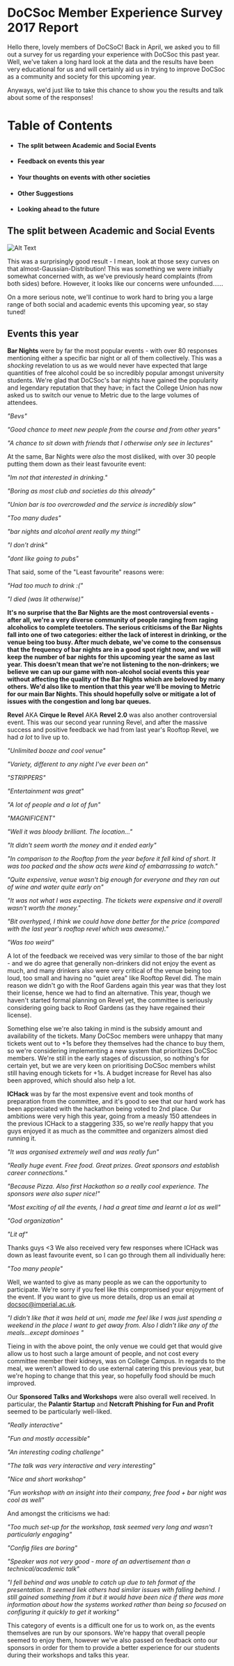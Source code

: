 DoCSoc Member Experience Survey 2017 Report
================================

Hello there, lovely members of DoCSoC! Back in April, we asked you to fill out a survey for us regarding your experience with DoCSoc this past year. Well, we've taken a long hard look at the data and the results have been very educational for us and will certainly aid us in trying to improve DoCSoc as a community and society for this upcoming year.

Anyways, we'd just like to take this chance to show you the results and talk about some of the responses!

# Table of Contents
- #### The split between Academic and Social Events 
- #### Feedback on events this year
- #### Your thoughts on events with other societies
- #### Other Suggestions
- #### Looking ahead to the future

## The split between Academic and Social Events

![Alt Text](./GaussianDistribution.png "Look at this sexy bell curve")

This was a surprisingly good result - I mean, look at those sexy curves on that almost-Gaussian-Distribution! This was something we were initially somewhat concerned with, as we've previously heard complaints (from both sides) before. However, it looks like our concerns were unfounded......

On a more serious note, we'll continue to work hard to bring you a large range of both social and academic events this upcoming year, so stay tuned!

## Events this year

__Bar Nights__ were by far the most popular events - with over 80 responses mentioning either a specific bar night or all of them collectively. This was a *shocking* revelation to us as we would never have expected that large quantities of free alcohol could be so incredibly popular amongst university students. We're glad that DoCSoc's bar nights have gained the popularity and legendary reputation that they have; in fact the College Union has now asked us to switch our venue to Metric due to the large volumes of attendees.

_"Bevs"_

_"Good chance to meet new people from the course and from other years"_

_"A chance to sit down with friends that I otherwise only see in lectures"_

At the same, Bar Nights were _also_ the most disliked, with over 30 people putting them down as their least favourite event:

_"Im not that interested in drinking."_

_"Boring as most club and societies do this already"_

_"Union bar is too overcrowded and the service is incredibly slow"_

_"Too many dudes"_

_"bar nights and alcohol arent really my thing!"_

_"I don't drink"_

_"dont like going to pubs"_

That said, some of the "Least favourite" reasons were:

_"Had too much to drink :("_

_"I died (was lit otherwise)"_

**It's no surprise that the Bar Nights are the most controversial events - after all, we're a very diverse community of people ranging from raging alcoholics to complete teetolers. The serious criticisms of the Bar Nights fall into one of two categories: either the lack of interest in drinking, or the venue being too busy. After much debate, we've come to the consensus that the frequency of bar nights are in a good spot right now, and we will keep the number of bar nights for this upcoming year the same as last year. This doesn't mean that we're not listening to the non-drinkers; we believe we can up our game with non-alcohol social events this year without affecting the quality of the Bar Nights which are beloved by many others. We'd also like to mention that this year we'll be moving to Metric for our main Bar Nights. This should hopefully solve or mitigate a lot of issues with the congestion and long bar queues.**

**Revel** AKA **Cirque le Revel** AKA **Revel 2.0** was also another controversial event. This was our second year running Revel, and after the massive success and positive feedback we had from last year's Rooftop Revel, we had *a lot* to live up to.

_"Unlimited booze and cool venue"_

_"Variety, different to any night I've ever been on"_

_"STRIPPERS"_

_"Entertainment was great"_

_"A lot of people and a lot of fun"_

_"MAGNIFICENT"_

_"Well it was bloody brilliant. The location..."_

_"It didn't seem worth the money and it ended early"_

_"In comparison to the Rooftop from the year before it fell kind of short. It was too packed and the show acts were kind of embarrassing to watch."_

_"Quite expensive, venue wasn't big enough for everyone and they ran out of wine and water quite early on"_

_"It was not what I was expecting. The tickets were expensive and it overall wasn't worth the money."_

_"Bit overhyped, I think we could have done better for the price (compared with the last year's rooftop revel which was awesome)."_

_"Was too weird"_

A lot of the feedback we received was very similar to those of the bar night - and we do agree that generally non-drinkers did not enjoy the event as much, and many drinkers also were very critical of the venue being too loud, too small and having no "quiet area" like Rooftop Revel did. The main reason we didn't go with the Roof Gardens again this year was that they lost their license, hence we had to find an alternative. This year, though we haven't started formal planning on Revel yet, the committee is seriously considering going back to Roof Gardens (as they have regained their license).

Something else we're also taking in mind is the subsidy amount and availability of the tickets. Many DoCSoc members were unhappy that many tickets went out to +1s before they themselves had the chance to buy them, so we're considering implementing a new system that prioritizes DoCSoc members. We're still in the early stages of discussion, so nothing's for certain yet, but we are very keen on prioritising DoCSoc members whilst still having enough tickets for +1s. A budget increase for Revel has also been approved, which should also help a lot.


**ICHack** was by far the most expensive event and took months of preparation from the committee, and it's good to see that our hard work has been appreciated with the hackathon being voted to 2nd place. Our ambitions were very high this year, going from a measly 150 attendees in the previous ICHack to a staggering 335, so we're _really_ happy that you guys enjoyed it as much as the committee and organizers almost died running it.

_"It was organised extremely well and was really fun"_

_"Really huge event. Free food. Great prizes. Great sponsors and establish career connections."_

_"Because Pizza. Also first Hackathon so a really cool experience. The sponsors were also super nice!"_

_"Most exciting of all the events, I had a great time and learnt a lot as well"_

_"God organization"_

_"Lit af"_

 Thanks guys <3
 We also received very few responses where ICHack was down as least favourite event, so I can go through them all individually here:

 _"Too many people"_

 Well, we wanted to give as many people as we can the opportunity to participate. We're sorry if you feel like this compromised your enjoyment of the event. If you want to give us more details, drop us an email at docsoc@imperial.ac.uk.

 _"I didn't like that it was held at uni, made me feel like I was just spending a weekend in the place I want to get  away from. Also I didn't like any of the meals...except dominoes "_

Tieing in with the above point, the only venue we could get that would give allow us to host such a large amount of people, and not cost every committee member their kidneys, was on College Campus. In regards to the meal, we weren't allowed to do use external catering this previous year, but we're hoping to change that this year, so hopefully food should be much improved.

Our **Sponsored Talks and Workshops** were also overall well received. In particular, the **Palantir Startup** and **Netcraft Phishing for Fun and Profit** seemed to be particularly well-liked.

_"Really interactive"_

_"Fun and mostly accessible"_

_"An interesting coding challenge"_

_"The talk was very interactive and very interesting"_

_"Nice and short workshop"_

_"Fun workshop with an insight into their company, free food + bar night was cool as well"_

And amongst the criticisms we had:

_"Too much set-up for the workshop, task seemed very long and wasn't particularly engaging"_

_"Config files are boring"_

_"Speaker was not very good - more of an advertisement than a technical/academic talk"_

_"I fell behind and was unable to catch up due to teh format of the presentation. It seemed liek others had similar issues with falling behind. I still gained something from it but it would have been nice if there was more information about how the systems worked rather than being so focused on configuring it quickly to get it working"_

This category of events is a difficult one for us to work on, as the events themselves are run by our sponsors. We're happy that overall people seemed to enjoy them, however we've also passed on feedback onto our sponsors in order for them to provide a better experience for our students during their workshops and talks this year.





 
